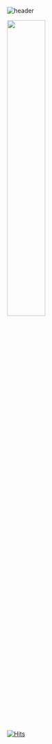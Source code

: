 
![header](https://capsule-render.vercel.app/api?type=waving&color=gradient&height=120&animation=fadeIn&section=footer&text=🖥️2Song2⛄&fontAlign=70)


<a href="s">
  <img src="https://github-readme-stats.vercel.app/api?username=2songyi&theme=tokyonight&show_icons=true" width="42%" />
</a>

[![Hits](https://hits.seeyoufarm.com/api/count/incr/badge.svg?url=https%3A%2F%2Fgithub.com%2Fdkssud8150%2F&count_bg=%232AB4E5D6&title_bg=%23555555&icon=&icon_color=%23E7E7E7&title=views&edge_flat=false)](https://hits.seeyoufarm.com)
